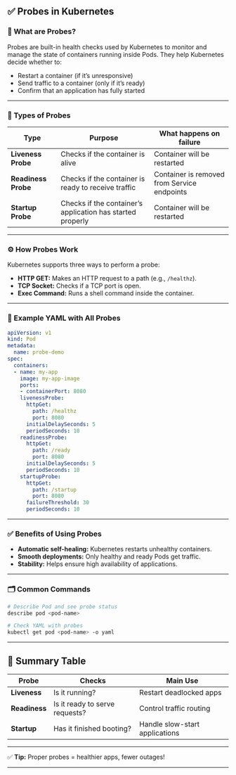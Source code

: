 ## ✅ Probes in Kubernetes

### 📌 What are Probes?

Probes are built-in health checks used by Kubernetes to monitor and manage the state of containers running inside Pods. They help Kubernetes decide whether to:

* Restart a container (if it’s unresponsive)
* Send traffic to a container (only if it’s ready)
* Confirm that an application has fully started

---

### 🔑 Types of Probes

| Type                | Purpose                                                    | What happens on failure                     |
| ------------------- | ---------------------------------------------------------- | ------------------------------------------- |
| **Liveness Probe**  | Checks if the container is alive                           | Container will be restarted                 |
| **Readiness Probe** | Checks if the container is ready to receive traffic        | Container is removed from Service endpoints |
| **Startup Probe**   | Checks if the container’s application has started properly | Container will be restarted                 |

---

### ⚙️ How Probes Work

Kubernetes supports three ways to perform a probe:

* **HTTP GET:** Makes an HTTP request to a path (e.g., `/healthz`).
* **TCP Socket:** Checks if a TCP port is open.
* **Exec Command:** Runs a shell command inside the container.

---

### 📂 Example YAML with All Probes

```yaml
apiVersion: v1
kind: Pod
metadata:
  name: probe-demo
spec:
  containers:
  - name: my-app
    image: my-app-image
    ports:
    - containerPort: 8080
    livenessProbe:
      httpGet:
        path: /healthz
        port: 8080
      initialDelaySeconds: 5
      periodSeconds: 10
    readinessProbe:
      httpGet:
        path: /ready
        port: 8080
      initialDelaySeconds: 5
      periodSeconds: 10
    startupProbe:
      httpGet:
        path: /startup
        port: 8080
      failureThreshold: 30
      periodSeconds: 10
```

---

### ✅ Benefits of Using Probes

* **Automatic self-healing:** Kubernetes restarts unhealthy containers.
* **Smooth deployments:** Only healthy and ready Pods get traffic.
* **Stability:** Helps ensure high availability of applications.

---

### 🗂️ Common Commands

```bash
# Describe Pod and see probe status
describe pod <pod-name>

# Check YAML with probes
kubectl get pod <pod-name> -o yaml
```

---

## 📌 Summary Table

| Probe         | Checks                         | Main Use                       |
| ------------- | ------------------------------ | ------------------------------ |
| **Liveness**  | Is it running?                 | Restart deadlocked apps        |
| **Readiness** | Is it ready to serve requests? | Control traffic routing        |
| **Startup**   | Has it finished booting?       | Handle slow-start applications |

---

✅ **Tip:** Proper probes = healthier apps, fewer outages!

---
